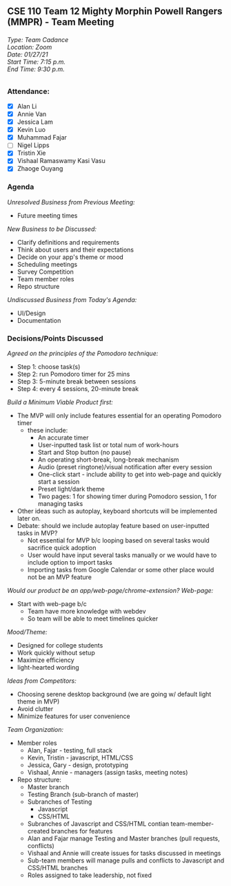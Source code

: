 ## CSE 110 Team 12 Mighty Morphin Powell Rangers (MMPR) - Team Meeting
###### Type: Team Cadance <br/> Location: Zoom <br/> Date: 01/27/21 <br/> Start Time: 7:15 p.m. <br/> End Time: 9:30 p.m.

### Attendance:
- [x] Alan Li
- [x] Annie Van
- [x] Jessica Lam
- [x] Kevin Luo
- [x] Muhammad Fajar
- [ ] Nigel Lipps
- [x] Tristin Xie
- [x] Vishaal Ramaswamy Kasi Vasu
- [x] Zhaoge Ouyang

### Agenda

_Unresolved Business from Previous Meeting:_
- Future meeting times

_New Business to be Discussed:_
- Clarify definitions and requirements
- Think about users and their expectations
- Decide on your app's theme or mood
- Scheduling meetings
- Survey Competition
- Team member roles
- Repo structure

_Undiscussed Business from Today's Agenda:_
- UI/Design
- Documentation

### Decisions/Points Discussed

_Agreed on the principles of the Pomodoro technique:_
- Step 1: choose task(s)
- Step 2: run Pomodoro timer for 25 mins
- Step 3: 5-minute break between sessions
- Step 4: every 4 sessions, 20-minute break

_Build a Minimum Viable Product first:_
- The MVP will only include features essential for an operating Pomodoro timer
  - these include: 
    - An accurate timer
    - User-inputted task list or total num of work-hours
    - Start and Stop button (no pause)
    - An operating short-break, long-break mechanism
    - Audio (preset ringtone)/visual notification after every session
    - One-click start - include ability to get into web-page and quickly start a session
    - Preset light/dark theme
    - Two pages: 1 for showing timer during Pomodoro session, 1 for managing tasks
- Other ideas such as autoplay, keyboard shortcuts will be implemented later on.
- Debate: should we include autoplay feature based on user-inputted tasks in MVP?
  - Not essential for MVP b/c looping based on several tasks would sacrifice quick adoption
  - User would have input several tasks manually or we would have to include option to import tasks 
  - Importing tasks from Google Calendar or some other place would not be an MVP feature

_Would our product be an app/web-page/chrome-extension? Web-page:_
- Start with web-page b/c
  - Team have more knowledge with webdev 
  - So team will be able to meet timelines quicker

_Mood/Theme:_
- Designed for college students
- Work quickly without setup 
- Maximize efficiency
- light-hearted wording

_Ideas from Competitors:_
- Choosing serene desktop background (we are going w/ default light theme in MVP)
- Avoid clutter
- Minimize features for user convenience

_Team Organization:_
- Member roles
  - Alan, Fajar - testing, full stack
  - Kevin, Tristin - javascript, HTML/CSS
  - Jessica, Gary - design, prototyping
  - Vishaal, Annie - managers (assign tasks, meeting notes)
- Repo structure:
  - Master branch
  - Testing Branch (sub-branch of master)
  - Subranches of Testing
    - Javascript
    - CSS/HTML
  - Subranches of Javascript and CSS/HTML contian team-member-created branches for features
  - Alan and Fajar manage Testing and Master branches (pull requests, conflicts)
  - Vishaal and Annie will create issues for tasks discussed in meetings
  - Sub-team members will manage pulls and conflicts to Javascript and CSS/HTML branches
  - Roles assigned to take leadership, not fixed
